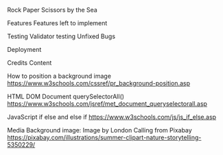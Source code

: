 Rock Paper Scissors by the Sea

Features
    Features left to implement

Testing 
    Validator testing
    Unfixed Bugs

Deployment

Credits 
    Content

How to position a background image
https://www.w3schools.com/cssref/pr_background-position.asp

HTML DOM Document querySelectorAll()
https://www.w3schools.com/jsref/met_document_queryselectorall.asp

JavaScript if else and else if
https://www.w3schools.com/js/js_if_else.asp

Media
Background image: Image by London Calling from Pixabay 
https://pixabay.com/illustrations/summer-clipart-nature-storytelling-5350229/
    